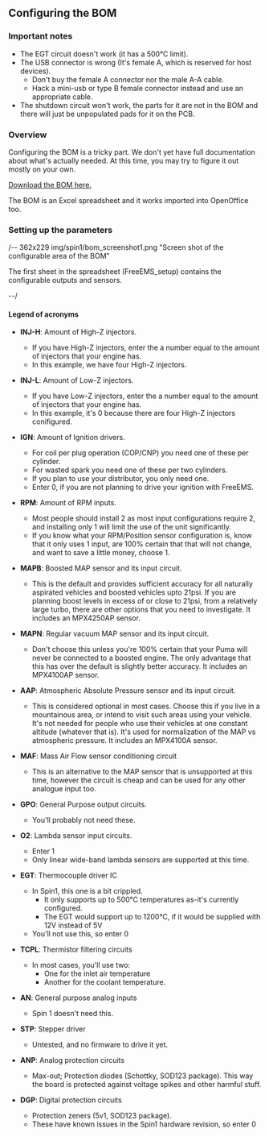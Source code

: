 ## Configuring the BOM

### Important notes

- The EGT circuit doesn't work (it has a 500&deg;C limit).
- The USB connector is wrong (It's female A, which is reserved for host devices).
  - Don't buy the female A connector nor the male A-A cable.
  - Hack a mini-usb or type B female connector instead and use an appropriate cable.
- The shutdown circuit won't work, the parts for it are not in the BOM and there will just be unpopulated pads for it on the PCB.


### Overview

Configuring the BOM is a tricky part. We don't yet have full documentation about what's actually needed. At this time, you may try to figure it out mostly on your own.

[Download the BOM here.](https://github.com/nitrousnrg/puma/blob/master/BOMs/order_BOM.xls?raw=true)

The BOM is an Excel spreadsheet and it works imported into OpenOffice too.

### Setting up the parameters

/-- 362x229 img/spin1/bom_screenshot1.png "Screen shot of the configurable area of the BOM"

The first sheet in the spreadsheet (FreeEMS_setup) contains the configurable outputs and sensors.

--/
#### Legend of acronyms

- **INJ-H**: Amount of High-Z injectors.
  - If you have High-Z injectors, enter the a number equal to the amount of injectors that your engine has.
  - In this example, we have four High-Z injectors.

- **INJ-L**: Amount of Low-Z injectors.
  - If you have Low-Z injectors, enter the a number equal to the amount of injectors that your engine has.
  - In this example, it's 0 because there are four High-Z injectors conifigured.

- **IGN**: Amount of Ignition drivers.
  - For coil per plug operation (COP/CNP) you need one of these per cylinder.
  - For wasted spark you need one of these per two cylinders.
  - If you plan to use your distributor, you only need one.
  - Enter 0, if you are not planning to drive your ignition with FreeEMS.

- **RPM**: Amount of RPM inputs.
  - Most people should install 2 as most input configurations require 2, and installing only 1 will limit the use of the unit significantly.
  - If you know what your RPM/Position sensor configuration is, know that it only uses 1 input, are 100% certain that that will not change, and want to save a little money, choose 1.

- **MAPB**: Boosted MAP sensor and its input circuit.
  - This is the default and provides sufficient accuracy for all naturally aspirated vehicles and boosted vehicles upto 21psi. If you are planning boost levels in excess of or close to 21psi, from a relatively large turbo, there are other options that you need to investigate. It includes an MPX4250AP sensor.

- **MAPN**: Regular vacuum MAP sensor and its input circuit.
  - Don't choose this unless you're 100% certain that your Puma will never be connected to a boosted engine. The only advantage that this has over the default is slightly better accuracy. It includes an MPX4100AP sensor.

- **AAP**: Atmospheric Absolute Pressure sensor and its input circuit.
  - This is considered optional in most cases. Choose this if you live in a mountainous area, or intend to visit such areas using your vehicle. It's not needed for people who use their vehicles at one constant altitude (whatever that is). It's used for normalization of the MAP vs atmospheric pressure. It includes an MPX4100A sensor.

- **MAF**: Mass Air Flow sensor conditioning circuit
  - This is an alternative to the MAP sensor that is unsupported at this time, however the circuit is cheap and can be used for any other analogue input too.

- **GPO**: General Purpose output circuits.
  - You'll probably not need these.

- **O2**: Lambda sensor input circuits.
  - Enter 1
  - Only linear wide-band lambda sensors are supported at this time.

- **EGT**: Thermocouple driver IC
  - In Spin1, this one is a bit crippled.
    - It only supports up to 500°C temperatures as-it's currently configured.
    - The EGT would support up to 1200°C, if it would be supplied with 12V instead of 5V
  - You'll not use this, so enter 0

- **TCPL**: Thermistor filtering circuits
  - In most cases, you'll use two:
    - One for the inlet air temperature
    - Another for the coolant temperature.

- **AN**: General purpose analog inputs
  - Spin 1 doesn't need this.

- **STP**: Stepper driver
  - Untested, and no firmware to drive it yet.

- **ANP**: Analog protection circuits
  - Max-out; Protection diodes (Schottky, SOD123 package). This way the board is protected against voltage spikes and other
harmful stuff.

- **DGP**: Digital protection circuits
  - Protection zeners (5v1, SOD123 package).
  - These have known issues in the Spin1 hardware revision, so enter 0


